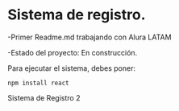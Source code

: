 <h1>Sistema de registro.</h1>

-Primer Readme.md trabajando con Alura LATAM

-Estado del proyecto: En construcción.

Para ejecutar el sistema, debes poner:

```npm install react```

Sistema de Registro 2
